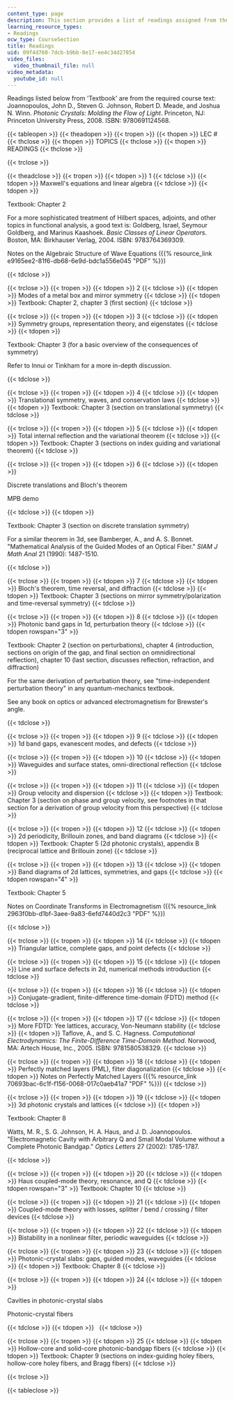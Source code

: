 ```yaml
---
content_type: page
description: This section provides a list of readings assigned from the course text.
learning_resource_types:
- Readings
ocw_type: CourseSection
title: Readings
uid: 09f4d760-7dcb-b9bb-0e17-ee4c34d27854
video_files:
  video_thumbnail_file: null
video_metadata:
  youtube_id: null
---
```


Readings listed below from 'Textbook' are from the required course text: Joannopoulos, John D., Steven G. Johnson, Robert D. Meade, and Joshua N. Winn. _Photonic Crystals: Molding the Flow of Light_. Princeton, NJ: Princeton University Press, 2008. ISBN: 9780691124568.

{{< tableopen >}}
{{< theadopen >}}
{{< tropen >}}
{{< thopen >}}
LEC #
{{< thclose >}}
{{< thopen >}}
TOPICS
{{< thclose >}}
{{< thopen >}}
READINGS
{{< thclose >}}

{{< trclose >}}

{{< theadclose >}}
{{< tropen >}}
{{< tdopen >}}
1
{{< tdclose >}}
{{< tdopen >}}
Maxwell's equations and linear algebra
{{< tdclose >}}
{{< tdopen >}}


Textbook: Chapter 2

For a more sophisticated treatment of Hilbert spaces, adjoints, and other topics in functional analysis, a good text is: Goldberg, Israel, Seymour Goldberg, and Marinus Kaashoek. _Basic Classes of Linear Operators_. Boston, MA: Birkhauser Verlag, 2004. ISBN: 9783764369309.

Notes on the Algebraic Structure of Wave Equations ({{% resource_link e9165ee2-81f6-db68-6e9d-bdc1a556e045 "PDF" %}})


{{< tdclose >}}

{{< trclose >}}
{{< tropen >}}
{{< tdopen >}}
2
{{< tdclose >}}
{{< tdopen >}}
Modes of a metal box and mirror symmetry
{{< tdclose >}}
{{< tdopen >}}
Textbook: Chapter 2, chapter 3 (first section)
{{< tdclose >}}

{{< trclose >}}
{{< tropen >}}
{{< tdopen >}}
3
{{< tdclose >}}
{{< tdopen >}}
Symmetry groups, representation theory, and eigenstates
{{< tdclose >}}
{{< tdopen >}}


Textbook: Chapter 3 (for a basic overview of the consequences of symmetry)

Refer to Innui or Tinkham for a more in-depth discussion.


{{< tdclose >}}

{{< trclose >}}
{{< tropen >}}
{{< tdopen >}}
4
{{< tdclose >}}
{{< tdopen >}}
Translational symmetry, waves, and conservation laws
{{< tdclose >}}
{{< tdopen >}}
Textbook: Chapter 3 (section on translational symmetry)
{{< tdclose >}}

{{< trclose >}}
{{< tropen >}}
{{< tdopen >}}
5
{{< tdclose >}}
{{< tdopen >}}
Total internal reflection and the variational theorem
{{< tdclose >}}
{{< tdopen >}}
Textbook: Chapter 3 (sections on index guiding and variational theorem)
{{< tdclose >}}

{{< trclose >}}
{{< tropen >}}
{{< tdopen >}}
6
{{< tdclose >}}
{{< tdopen >}}


Discrete translations and Bloch's theorem

MPB demo


{{< tdclose >}}
{{< tdopen >}}


Textbook: Chapter 3 (section on discrete translation symmetry)

For a similar theorem in 3d, see Bamberger, A., and A. S. Bonnet. "Mathematical Analysis of the Guided Modes of an Optical Fiber." _SIAM J Math Anal_ 21 (1990): 1487-1510.


{{< tdclose >}}

{{< trclose >}}
{{< tropen >}}
{{< tdopen >}}
7
{{< tdclose >}}
{{< tdopen >}}
Bloch's theorem, time reversal, and diffraction
{{< tdclose >}}
{{< tdopen >}}
Textbook: Chapter 3 (sections on mirror symmetry/polarization and time-reversal symmetry)
{{< tdclose >}}

{{< trclose >}}
{{< tropen >}}
{{< tdopen >}}
8
{{< tdclose >}}
{{< tdopen >}}
Photonic band gaps in 1d, perturbation theory
{{< tdclose >}}
{{< tdopen rowspan="3" >}}


Textbook: Chapter 2 (section on perturbations), chapter 4 (introduction, sections on origin of the gap, and final section on omnidirectional reflection), chapter 10 (last section, discusses reflection, refraction, and diffraction)

For the same derivation of perturbation theory, see "time-independent perturbation theory" in any quantum-mechanics textbook.

See any book on optics or advanced electromagnetism for Brewster's angle.


{{< tdclose >}}

{{< trclose >}}
{{< tropen >}}
{{< tdopen >}}
9
{{< tdclose >}}
{{< tdopen >}}
1d band gaps, evanescent modes, and defects
{{< tdclose >}}

{{< trclose >}}
{{< tropen >}}
{{< tdopen >}}
10
{{< tdclose >}}
{{< tdopen >}}
Waveguides and surface states, omni-directional reflection
{{< tdclose >}}

{{< trclose >}}
{{< tropen >}}
{{< tdopen >}}
11
{{< tdclose >}}
{{< tdopen >}}
Group velocity and dispersion
{{< tdclose >}}
{{< tdopen >}}
Textbook: Chapter 3 (section on phase and group velocity, see footnotes in that section for a derivation of group velocity from this perspective)
{{< tdclose >}}

{{< trclose >}}
{{< tropen >}}
{{< tdopen >}}
12
{{< tdclose >}}
{{< tdopen >}}
2d periodicity, Brillouin zones, and band diagrams
{{< tdclose >}}
{{< tdopen >}}
Textbook: Chapter 5 (2d photonic crystals), appendix B (reciprocal lattice and Brillouin zone)
{{< tdclose >}}

{{< trclose >}}
{{< tropen >}}
{{< tdopen >}}
13
{{< tdclose >}}
{{< tdopen >}}
Band diagrams of 2d lattices, symmetries, and gaps
{{< tdclose >}}
{{< tdopen rowspan="4" >}}


Textbook: Chapter 5

Notes on Coordinate Transforms in Electromagnetism ({{% resource_link 2963f0bb-d1bf-3aee-9a83-6efd7440d2c3 "PDF" %}})


{{< tdclose >}}

{{< trclose >}}
{{< tropen >}}
{{< tdopen >}}
14
{{< tdclose >}}
{{< tdopen >}}
Triangular lattice, complete gaps, and point defects
{{< tdclose >}}

{{< trclose >}}
{{< tropen >}}
{{< tdopen >}}
15
{{< tdclose >}}
{{< tdopen >}}
Line and surface defects in 2d, numerical methods introduction
{{< tdclose >}}

{{< trclose >}}
{{< tropen >}}
{{< tdopen >}}
16
{{< tdclose >}}
{{< tdopen >}}
Conjugate-gradient, finite-difference time-domain (FDTD) method
{{< tdclose >}}

{{< trclose >}}
{{< tropen >}}
{{< tdopen >}}
17
{{< tdclose >}}
{{< tdopen >}}
More FDTD: Yee lattices, accuracy, Von-Neumann stability
{{< tdclose >}}
{{< tdopen >}}
Taflove, A., and S. C. Hagness. _Computational Electrodynamics: The Finite-Difference Time-Domain Method_. Norwood, MA: Artech House, Inc., 2005. ISBN: 9781580538329.
{{< tdclose >}}

{{< trclose >}}
{{< tropen >}}
{{< tdopen >}}
18
{{< tdclose >}}
{{< tdopen >}}
Perfectly matched layers (PML), filter diagonalization
{{< tdclose >}}
{{< tdopen >}}
Notes on Perfectly Matched Layers ({{% resource_link 70693bac-6c1f-f156-0068-017c0aeb41a7 "PDF" %}})
{{< tdclose >}}

{{< trclose >}}
{{< tropen >}}
{{< tdopen >}}
19
{{< tdclose >}}
{{< tdopen >}}
3d photonic crystals and lattices
{{< tdclose >}}
{{< tdopen >}}


Textbook: Chapter 8

Watts, M. R., S. G. Johnson, H. A. Haus, and J. D. Joannopoulos. "Electromagnetic Cavity with Arbitrary Q and Small Modal Volume without a Complete Photonic Bandgap." _Optics Letters_ 27 (2002): 1785-1787.


{{< tdclose >}}

{{< trclose >}}
{{< tropen >}}
{{< tdopen >}}
20
{{< tdclose >}}
{{< tdopen >}}
Haus coupled-mode theory, resonance, and Q
{{< tdclose >}}
{{< tdopen rowspan="3" >}}
Textbook: Chapter 10
{{< tdclose >}}

{{< trclose >}}
{{< tropen >}}
{{< tdopen >}}
21
{{< tdclose >}}
{{< tdopen >}}
Coupled-mode theory with losses, splitter / bend / crossing / filter devices
{{< tdclose >}}

{{< trclose >}}
{{< tropen >}}
{{< tdopen >}}
22
{{< tdclose >}}
{{< tdopen >}}
Bistability in a nonlinear filter, periodic waveguides
{{< tdclose >}}

{{< trclose >}}
{{< tropen >}}
{{< tdopen >}}
23
{{< tdclose >}}
{{< tdopen >}}
Photonic-crystal slabs: gaps, guided modes, waveguides
{{< tdclose >}}
{{< tdopen >}}
Textbook: Chapter 8
{{< tdclose >}}

{{< trclose >}}
{{< tropen >}}
{{< tdopen >}}
24
{{< tdclose >}}
{{< tdopen >}}


Cavities in photonic-crystal slabs

Photonic-crystal fibers


{{< tdclose >}}
{{< tdopen >}}
 
{{< tdclose >}}

{{< trclose >}}
{{< tropen >}}
{{< tdopen >}}
25
{{< tdclose >}}
{{< tdopen >}}
Hollow-core and solid-core photonic-bandgap fibers
{{< tdclose >}}
{{< tdopen >}}
Textbook: Chapter 9 (sections on index-guiding holey fibers, hollow-core holey fibers, and Bragg fibers)
{{< tdclose >}}

{{< trclose >}}

{{< tableclose >}}